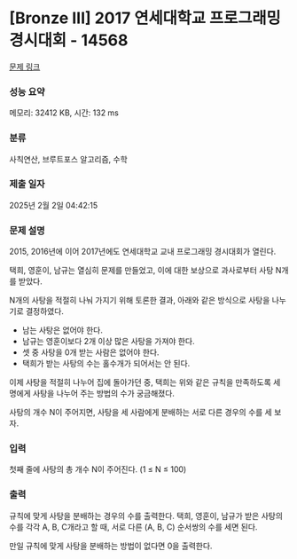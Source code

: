 # [Bronze III] 2017 연세대학교 프로그래밍 경시대회 - 14568 

[문제 링크](https://www.acmicpc.net/problem/14568) 

### 성능 요약

메모리: 32412 KB, 시간: 132 ms

### 분류

사칙연산, 브루트포스 알고리즘, 수학

### 제출 일자

2025년 2월 2일 04:42:15

### 문제 설명

<p>2015, 2016년에 이어 2017년에도 연세대학교 교내 프로그래밍 경시대회가 열린다.</p>

<p>택희, 영훈이, 남규는 열심히 문제를 만들었고, 이에 대한 보상으로 과사로부터 사탕 N개를 받았다.</p>

<p>N개의 사탕을 적절히 나눠 가지기 위해 토론한 결과, 아래와 같은 방식으로 사탕을 나누기로 결정하였다.</p>

<ul>
	<li>남는 사탕은 없어야 한다.</li>
	<li>남규는 영훈이보다 2개 이상 많은 사탕을 가져야 한다.</li>
	<li>셋 중 사탕을 0개 받는 사람은 없어야 한다.</li>
	<li>택희가 받는 사탕의 수는 홀수개가 되어서는 안 된다.</li>
</ul>

<p>이제 사탕을 적절히 나누어 집에 돌아가던 중, 택희는 위와 같은 규칙을 만족하도록 세 명에게 사탕을 나누어 주는 방법의 수가 궁금해졌다.</p>

<p>사탕의 개수 N이 주어지면, 사탕을 세 사람에게 분배하는 서로 다른 경우의 수를 세 보자.</p>

### 입력 

 <p>첫째 줄에 사탕의 총 개수 N이 주어진다. (1 ≤ N ≤ 100)</p>

### 출력 

 <p>규칙에 맞게 사탕을 분배하는 경우의 수를 출력한다. 택희, 영훈이, 남규가 받은 사탕의 수를 각각 A, B, C개라고 할 때, 서로 다른 (A, B, C) 순서쌍의 수를 세면 된다.</p>

<p>만일 규칙에 맞게 사탕을 분배하는 방법이 없다면 0을 출력한다.</p>

<p> </p>

